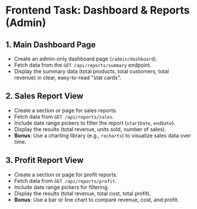 # Frontend Task: Dashboard & Reports (Admin)

## 1. Main Dashboard Page

- Create an admin-only dashboard page (`/admin/dashboard`).
- Fetch data from the `GET /api/reports/summary` endpoint.
- Display the summary data (total products, total customers, total revenue) in clear, easy-to-read "stat cards".

## 2. Sales Report View

- Create a section or page for sales reports.
- Fetch data from `GET /api/reports/sales`.
- Include date range pickers to filter the report (`startDate`, `endDate`).
- Display the results (total revenue, units sold, number of sales).
- **Bonus**: Use a charting library (e.g., `recharts`) to visualize sales data over time.

## 3. Profit Report View

- Create a section or page for profit reports.
- Fetch data from `GET /api/reports/profit`.
- Include date range pickers for filtering.
- Display the results (total revenue, total cost, total profit).
- **Bonus**: Use a bar or line chart to compare revenue, cost, and profit.
